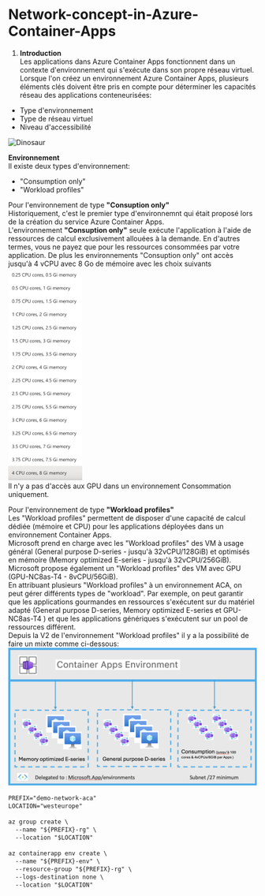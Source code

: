 # Network-concept-in-Azure-Container-Apps
1. __Introduction__ </br>
Les applications dans Azure Container Apps fonctionnent dans un contexte d'environnement qui s'exécute dans son propre réseau virtuel. Lorsque l'on créez un environnement Azure Container Apps, plusieurs éléments clés doivent être pris en compte pour déterminer les capacités réseau des applications conteneurisées:
- Type d'environnement
- Type de réseau virtuel
- Niveau d'accessibilité

<img src="https://learn.microsoft.com/en-us/azure/container-apps/media/environments/azure-container-apps-environments.png" alt="Dinosaur" />

__Environnement__<br>
Il existe deux types d'environnement:
- "Consumption only"
- "Workload profiles"


Pour l'environnement de type __"Consuption only"__<br>
Historiquement, c'est le premier type d'environnemnt qui était proposé lors de la création du service Azure Container Apps.<br>
L'environnement __"Consuption only"__ seule exécute l'application à l'aide de ressources de calcul exclusivement allouées à la demande. En d'autres termes, vous ne payez que pour les ressources consommées par votre application. De plus les environnements "Consuption only" ont accès jusqu'à 4 vCPU avec 8 Go de mémoire avec les choix suivants<br>
<img width='150' src='./images/img-00.png'/><br>
Il n'y a pas d'accès aux GPU dans un environnement Consommation uniquement.


Pour l'environnement de  type __"Workload profiles"__<br>
Les "Workload profiles" permettent de disposer d'une capacité de calcul dédiée (mémoire et CPU) pour les applications déployées dans un environnement Container Apps.<br>
Microsoft prend en charge avec les "Workload profiles" des VM à usage général (General purpose D-series - jusqu'à 32vCPU/128GiB) et optimisés en mémoire (Memory optimized E-series - jusqu'à 32vCPU/256GiB). Microsoft propose également un "Workload profiles" des VM avec GPU (GPU-NC8as-T4 - 8vCPU/56GiB).<br>
En attribuant plusieurs "Workload profiles" à un environnement ACA, on peut gérer différents types de "workload". Par exemple, on peut garantir que les applications gourmandes en ressources s'exécutent sur du matériel adapté (General purpose D-series, Memory optimized E-series et GPU-NC8as-T4 ) et que les applications génériques s'exécutent sur un pool de ressources différent.<br>
Depuis la V2 de l'environnement "Workload profiles" il y a la possibilité de faire un mixte comme ci-dessous:<br>
<img src='./images/img-01.png'/><br>








```
PREFIX="demo-network-aca"
LOCATION="westeurope"

az group create \
  --name "${PREFIX}-rg" \
  --location "$LOCATION"

az containerapp env create \
  --name "${PREFIX}-env" \
  --resource-group "${PREFIX}-rg" \
  --logs-destination none \
  --location "$LOCATION"

```





